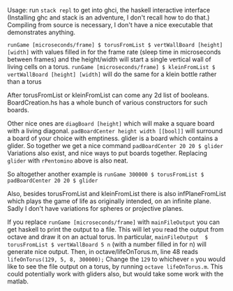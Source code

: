 Usage:
run `stack repl` to get into ghci, the haskell interactive interface
(Installing ghc and stack is an adventure, I don't recall how to do that.)
Compiling from source is necessary, I don't have a nice executable that demonstrates anything.

`runGame [microseconds/frame] $ torusFromList $ vertWallBoard [height] [width]` with values filled in for the frame rate (sleep time in microseconds between frames) and the height/width will start a single vertical wall of living cells on a torus.
`runGame [microseconds/frame] $ kleinFromList $ vertWallBoard [height] [width]` will do the same for a klein bottle rather than a torus

After torusFromList or kleinFromList can come any 2d list of booleans. BoardCreation.hs has a whole bunch of various constructors for such boards.

Other nice ones are `diagBoard [height]` which will make a square board with a living diagonal. `padBoardCenter height width [[bool]]` will surround a board of your choice with emptiness. glider is a board which contains a glider.
So together we get a nice command `padBoardCenter 20 20 $ glider`
Variations also exist, and nice ways to put boards together. Replacing `glider` with `rPentomino` above is also neat.

So altogether another example is `runGame 300000 $ torusFromList $ padBoardCenter 20 20 $ glider`

Also, besides torusFromList and kleinFromList there is also infPlaneFromList which plays the game of life as originally intended, on an infinite plane. Sadly I don't have variations for spheres or projective planes.

If you replace `runGame [microseconds/frame]` with `mainFileOutput` you can get haskell to print the output to a file.
This will let you read the output from octave and draw it on an actual torus. In particular,
`mainFileOutput  $ torusFromList $ vertWallBoard 5 n` (with a number filled in for n) will generate nice output.
Then, in octave/lifeOnTorus.m, line 48 reads `lifeOnTorus(129, 5, 8, 300000);` Change the `129` to whichever `n` you would like to see the file output on a torus, by running `octave lifeOnTorus.m`. This could potentially work with gliders also, but would take some work with the matlab.